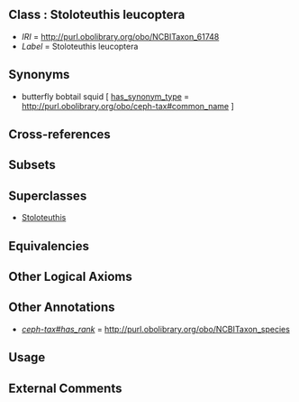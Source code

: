 
## Class : Stoloteuthis leucoptera

 * *IRI* = http://purl.obolibrary.org/obo/NCBITaxon_61748
 * *Label* = Stoloteuthis leucoptera

## Synonyms

 * butterfly bobtail squid [ [has_synonym_type](../../pe/oboInOwl#hasSynonymType.md) = http://purl.obolibrary.org/obo/ceph-tax#common_name ]

## Cross-references


## Subsets


## Superclasses

 * [Stoloteuthis](../../NCBITaxon/47/NCBITaxon_61747.md)

## Equivalencies


## Other Logical Axioms


## Other Annotations

 * *[ceph-tax#has_rank](../../ceph-tax#has/nk/ceph-tax#has_rank.md)* = http://purl.obolibrary.org/obo/NCBITaxon_species

## Usage


## External Comments

